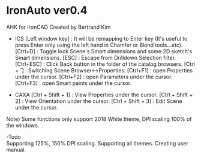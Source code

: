 # IronAuto ver0.4
AHK for IronCAD
Created by Bertrand Kim

- ICS
[Left window key] : It will be remapping to Enter key (It's useful to press Enter only using the left hand in Chamfer or Blend tools...etc).
[Ctrl+D] : Toggle lock Scene's Smart dimensions and some 2D sketch's Smart dimensions.
[ESC] : Escape from Drilldown Selection filter.
[Ctrl+ESC] : Click Back button in the folder of the catalog browsers.
[Ctrl + `] : Switching Scene Browser<->Properties.
[Ctrl+F1] : open Properties under the cursor.
[Ctrl+F2] : open Parameters under the cursor.
[Ctrl+F3] : open Smart paints under the cursor.
 
- CAXA
[Ctrl + Shift + 1] : View Properties under the cursor.
[Ctrl + Shift + 2] : View Orientation under the cursor.
[Ctrl + Shift + 3] : Edit Scene under the cursor.

Note) Some functions only support 2018 White theme, DPI scaling 100% of the windows.

-Todo  
Supporting 125%, 150% DPI scaling.
Supporting all themes.
Creating user manual.
